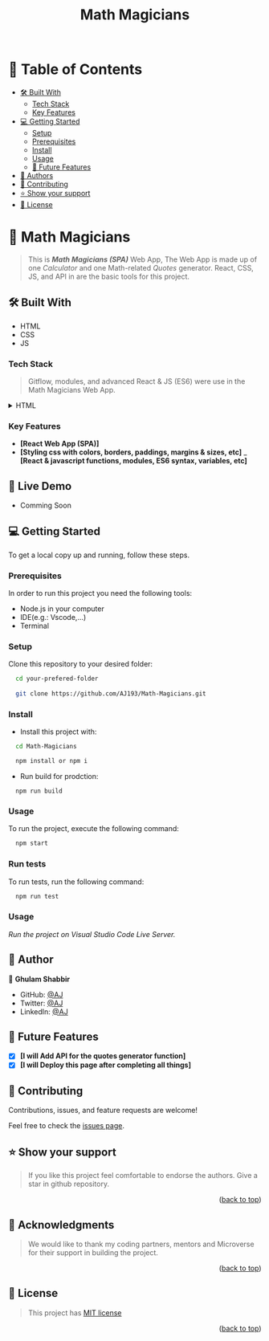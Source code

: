 <div align="center"><h1>Math Magicians</h1></div>
<!--
HOW TO USE:
This is an example of how you may give instructions on setting up your project locally.

Modify this file to match your project and remove sections that don't apply.

REQUIRED SECTIONS:
- Table of Contents
- About the Project
  - Built With
- Authors
- Future Features- 
 - Mobile version design
- Desktop version design
- Dynamic HTML for featured-speakers

OPTIONAL SECTIONS:
- FAQ

After you're finished please remove all the comments and instructions!
-->

<div align="center">
  <!-- You are encouraged to replace this logo with your own! Otherwise you can also remove it. -->
  <br/>
</div>

<!-- TABLE OF CONTENTS -->

# 📗 Table of Contents

  - [🛠 Built With](#built-with)
    - [Tech Stack](#tech-stack)
    - [Key Features](#key-features)
- [💻 Getting Started](#getting-started)
  - [Setup](#setup)
  - [Prerequisites](#prerequisites)
  - [Install](#install)
  - [Usage](#usage)
  - [🔭 Future Features](#future-features)
- [👥 Authors](#authors)
- [🤝 Contributing](#contributing)
- [⭐️ Show your support](#support)
- [📝 License](#license)

<!-- PROJECT DESCRIPTION -->

# 📖 Math Magicians

> This is _**Math Magicians (SPA)**_ Web App, The Web App is made up of one _Calculator_ and one Math-related _Quotes_ generator.  React, CSS, JS,  and API in are the basic tools for this project.

## 🛠 Built With <a name="built-with"></a>
- HTML
- CSS
- JS
### Tech Stack <a name="tech-stack"></a>

>  Gitflow, modules, and advanced React & JS (ES6) were use in the Math Magicians Web App.

<details>
  <summary>HTML</summary>
  <ul>
    <li><a href="https://www.w3schools.com/html/">HTML</a></li>
     <li><a href="https://www.w3schools.com/css/">CSS</a></li>
     <li><a href="https://www.w3schools.com/css/">Javascript</a></li>
  </ul>
</details>

<!-- Features -->

### Key Features <a name="key-features"></a>

- **[React Web App (SPA)]**
- **[Styling css with colors, borders, paddings, margins & sizes, etc]**
_ **[React & javascript functions, modules, ES6 syntax, variables, etc]**

## 🚀 Live Demo <a name="live-demo"></a>

- Comming Soon


<!-- GETTING STARTED -->
<!-- AUTHORS -->

## 💻 Getting Started <a name="getting-started"></a>

To get a local copy up and running, follow these steps.

### Prerequisites

In order to run this project you need the following tools:
- Node.js in your computer
- IDE(e.g.: Vscode,...)
- Terminal

### Setup

Clone this repository to your desired folder:

```sh
  cd your-prefered-folder
  
  git clone https://github.com/AJ193/Math-Magicians.git
```

### Install

- Install this project with:

```sh
  cd Math-Magicians

  npm install or npm i
```

- Run build for prodction:
```
  npm run build
```

### Usage

To run the project, execute the following command:

```sh
  npm start

```

### Run tests

To run tests, run the following command:

```sh
  npm run test
```
### Usage
_Run the project on Visual Studio Code Live Server._
<!--
Example command:

```sh
  rails server
### Deployment

You can deploy this project using:
Not Yet
<!--
Example:

```sh

```
 -->

## 👥 Author <a name="author"></a>


👤 **Ghulam Shabbir**

- GitHub: [@AJ](https://github.com/AJ193)
- Twitter: [@AJ](https://twitter.com/GhulamShabbir59)
- LinkedIn: [@AJ](https://www.linkedin.com/in/ghulam-shabbir-225264247/)


## 🔭 Future Features <a name="future-features"></a>

- [x] **[I will Add API for the quotes generator function]**
- [x] **[I will Deploy this page after completing all things]**
<!-- CONTRIBUTING -->

## 🤝 Contributing <a name="contributing"></a>

Contributions, issues, and feature requests are welcome!

Feel free to check the [issues page](../../issues/).

## ⭐️ Show your support <a name="support"></a>

> If you like this project feel comfortable to endorse the authors. Give a star in github repository.

<p align="right">(<a href="#readme-top">back to top</a>)</p>

<!-- ACKNOWLEDGEMENTS -->

## 🙏 Acknowledgments <a name="acknowledgements"></a>

> We would like to thank my coding partners, mentors and Microverse for their support in building the project.

<p align="right">(<a href="#readme-top">back to top</a>)</p>

<!-- LICENSE -->

## 📝 License <a name="license"></a>

> This project has [MIT license](./LICENSE)

<p align="right">(<a href="#readme-top">back to top</a>)</p>